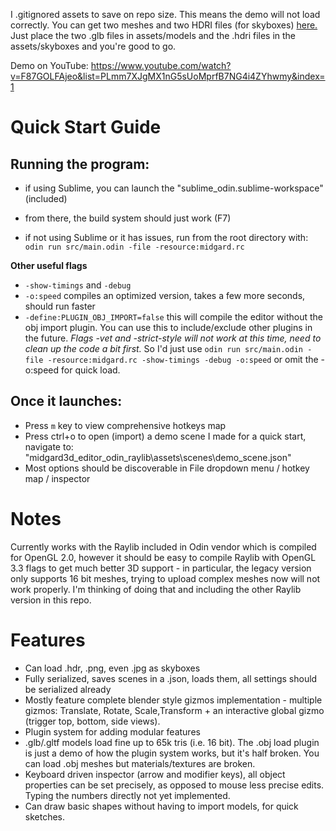 I .gitignored assets to save on repo size. This means the demo will not load correctly. You can get two meshes and two HDRI files (for skyboxes) [here.](https://drive.google.com/drive/folders/1dX8dS8vkZ3qm_gY3xDT0OgJHHKJ8JspG?usp=sharing) Just place the two .glb files in assets/models and the .hdri files in the assets/skyboxes and you're good to go.

Demo on YouTube: https://www.youtube.com/watch?v=F87GOLFAjeo&list=PLmm7XJgMX1nG5sUoMprfB7NG4i4ZYhwmy&index=1

# Quick Start Guide

## Running the program:
- if using Sublime, you can launch the "sublime_odin.sublime-workspace" (included)
- from there, the build system should just work (F7)

- if not using Sublime or it has issues, run from the root directory with:
`odin run src/main.odin -file -resource:midgard.rc`

**Other useful flags**
- `-show-timings` and `-debug`
- `-o:speed` compiles an optimized version, takes a few more seconds, should run faster 
- `-define:PLUGIN_OBJ_IMPORT=false` this will compile the editor without the obj import plugin. You can use this to include/exclude other plugins in the future.
*Flags -vet and -strict-style will not work at this time, need to clean up the code a bit first.*
So I'd just use `odin run src/main.odin -file -resource:midgard.rc -show-timings -debug -o:speed` or omit the -o:speed for quick load.

## Once it launches:
- Press `m` key to view comprehensive hotkeys map
- Press ctrl+o to open (import) a demo scene I made for a quick start, navigate to: "midgard3d_editor_odin_raylib\assets\scenes\demo_scene.json"
- Most options should be discoverable in File dropdown menu / hotkey map / inspector

# Notes
Currently works with the Raylib included in Odin vendor which is compiled for OpenGL 2.0, however it should be easy to compile Raylib with OpenGL 3.3 flags to get much better 3D support - in particular, the legacy version only supports 16 bit meshes, trying to upload complex meshes now will not work properly. I'm thinking of doing that and including the other Raylib version in this repo.

# Features
- Can load .hdr, .png, even .jpg as skyboxes
- Fully serialized, saves scenes in a .json, loads them, all settings should be serialized already
- Mostly feature complete blender style gizmos implementation - multiple gizmos: Translate, Rotate, Scale,Transform + an interactive global gizmo (trigger top, bottom, side views).
- Plugin system for adding modular features
- .glb/.gltf models load fine up to 65k tris (i.e. 16 bit). The .obj load plugin is just a demo of how the plugin system works, but it's half broken. You can load .obj meshes but materials/textures are broken.
- Keyboard driven inspector (arrow and modifier keys), all object properties can be set precisely, as opposed to mouse less precise edits. Typing the numbers directly not yet implemented.
- Can draw basic shapes without having to import models, for quick sketches.